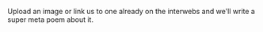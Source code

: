 Upload an image or link us to one already on the interwebs and we'll write a super meta poem about it.